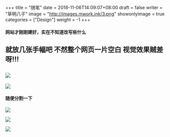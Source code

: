 +++
title = "随笔"
date = 2018-11-06T14:09:07+08:00
draft = false
writer = "草明八子"
image = "http://images.mwork.ink/3.png"
showonlyimage = true
categories = ["Design"]
weight = -1
+++

#### 网站才刚刚建好，实在不知道改写些什么
就放几张手幅吧
不然整个网页一片空白
视觉效果贼差呀!!!
-------------------------------------
![](http://images.mwork.ink/3.png)
-------------------------------------
![](http://images.mwork.ink/4.jpg)
#### 随便分割一下
![](http://images.mwork.ink/0.jpg)

![](http://images.mwork.ink/1.jpg)

![](http://images.mwork.ink/2.png)